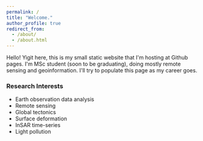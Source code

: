 ```yaml
---
permalink: /
title: "Welcome."
author_profile: true
redirect_from: 
  - /about/
  - /about.html
---
```


Hello! Yigit here, this is my small static website that I'm hosting at Github pages. I'm MSc student (soon to be graduating), doing mostly remote sensing and geoinformation. I'll try to populate this page as my career goes.

### Research Interests
* Earth observation data analysis
* Remote sensing
* Global tectonics
* Surface deformation
* InSAR time-series
* Light pollution


